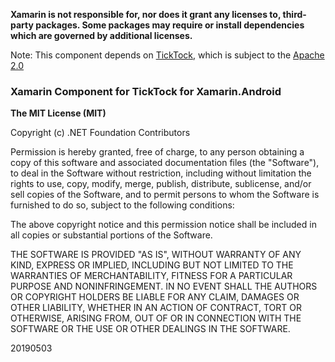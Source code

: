 **Xamarin is not responsible for, nor does it grant any licenses to, third-party packages. Some packages may require or install dependencies which are governed by additional licenses.**

Note: This component depends on [TickTock](https://github.com/ZacSweers/ticktock), which is subject to the [Apache 2.0](https://github.com/ZacSweers/ticktock/blob/main/LICENSE.txt)

### Xamarin Component for TickTock for Xamarin.Android

**The MIT License (MIT)**

Copyright (c) .NET Foundation Contributors

Permission is hereby granted, free of charge, to any person obtaining a copy of this software and associated documentation files (the "Software"), to deal in the Software without restriction, including without limitation the rights to use, copy, modify, merge, publish, distribute, sublicense, and/or sell copies of the Software, and to permit persons to whom the Software is furnished to do so, subject to the following conditions:

The above copyright notice and this permission notice shall be included in all copies or substantial portions of the Software.

THE SOFTWARE IS PROVIDED "AS IS", WITHOUT WARRANTY OF ANY KIND, EXPRESS OR IMPLIED, INCLUDING BUT NOT LIMITED TO THE WARRANTIES OF MERCHANTABILITY, FITNESS FOR A PARTICULAR PURPOSE AND NONINFRINGEMENT. IN NO EVENT SHALL THE AUTHORS OR COPYRIGHT HOLDERS BE LIABLE FOR ANY CLAIM, DAMAGES OR OTHER LIABILITY, WHETHER IN AN ACTION OF CONTRACT, TORT OR OTHERWISE, ARISING FROM, OUT OF OR IN CONNECTION WITH THE SOFTWARE OR THE USE OR OTHER DEALINGS IN THE SOFTWARE.

20190503
